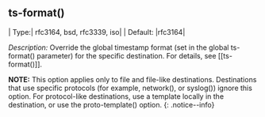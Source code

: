 ## ts-format()

|  Type:|      rfc3164, bsd, rfc3339, iso|
| Default:   |rfc3164|

*Description:* Override the global timestamp format (set in the global
ts-format() parameter) for the specific destination. For details, see
[[ts-format()]].

**NOTE:** This option applies only to file and file-like destinations.
Destinations that use specific protocols (for example, network(), or
syslog()) ignore this option. For protocol-like destinations, use a
template locally in the destination, or use the
proto-template() option.
{: .notice--info}
